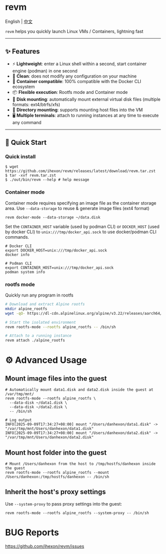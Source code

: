 # revm

English | [中文](./README_zh.md) 


`revm` helps you quickly launch Linux VMs / Containers, lightning fast

---

## ✨ Features

- ⚡ **Lightweight**: enter a Linux shell within a second, start container engine (podman) in one second
- 🧹 **Clean**: does not modify any configuration on your machine
- 🐳 **Container compatible**: 100% compatible with the Docker CLI ecosystem
- 📦 **Flexible execution**: Rootfs mode and Container mode
- 💽 **Disk mounting**: automatically mount external virtual disk files (multiple formats: ext4/btrfs/xfs)
- 📂 **Directory mounting**: supports mounting host files into the VM
- 🖥 **Multiple terminals**: attach to running instances at any time to execute any command

---

## 🚀 Quick Start

### Quick install
```shell
$ wget https://github.com/ihexon/revm/releases/latest/download/revm.tar.zst
$ tar -xvf revm.tar.zst
$ ./out/bin/revm --help # help message
```

### Container mode
Container mode requires specifying an image file as the container storage area. Use `--data-storage` to reuse & generate image files (ext4 format)
```shell
revm docker-mode --data-storage ~/data.disk
```

Set the `CONTAINER_HOST` variable (used by podman CLI) or `DOCKER_HOST` (used by docker CLI) to `unix:///tmp/docker_api.sock` to use docker/podman CLI commands.

```shell
# Docker CLI 
export DOCKER_HOST=unix:///tmp/docker_api.sock
docker info

# Podman CLI
export CONTAINER_HOST=unix:///tmp/docker_api.sock 
podman system info
```

### rootfs mode

Quickly run any program in rootfs
```bash
# Download and extract Alpine rootfs
mkdir alpine_rootfs
wget -qO- https://dl-cdn.alpinelinux.org/alpine/v3.22/releases/aarch64/alpine-minirootfs-3.22.1-aarch64.tar.gz | tar -xv -C alpine_rootfs

# Start the isolated environment
revm rootfs-mode --rootfs alpine_rootfs -- /bin/sh

# Attach to a running instance
revm attach ./alpine_rootfs
```

# ⚙️ Advanced Usage

## Mount image files into the guest
```shell
# Automatically mount data1.disk and data2.disk inside the guest at /var/tmp/mnt/
revm rootfs-mode --rootfs alpine_rootfs \
  --data-disk ~/data1.disk \
  --data-disk ~/data2.disk \
  -- /bin/sh

# Log output
INFO[2025-09-09T17:34:27+08:00] mount "/Users/danhexon/data1.disk" -> "/var/tmp/mnt/Users/danhexon/data1.disk"
INFO[2025-09-09T17:34:27+08:00] mount "/Users/danhexon/data2.disk" -> "/var/tmp/mnt/Users/danhexon/data2.disk"
```

## Mount host folder into the guest
```shell
# Mount /Users/danhexon from the host to /tmp/hostfs/danhexon inside the guest
revm rootfs-mode --rootfs alpine_rootfs --mount /Users/danhexon:/tmp/hostfs/danhexon -- /bin/sh
```


## Inherit the host's proxy settings
Use `--system-proxy` to pass proxy settings into the guest:
```shell
revm rootfs-mode --rootfs alpine_rootfs --system-proxy -- /bin/sh
```

# BUG Reports
https://github.com/ihexon/revm/issues